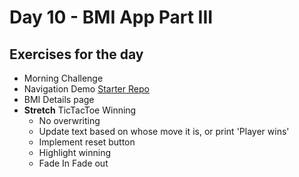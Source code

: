 # Day 10 - BMI App Part III

## Exercises for the day
- Morning Challenge
- Navigation Demo [Starter Repo]()
- BMI Details page
- **Stretch** TicTacToe Winning
    - No overwriting
    - Update text based on whose move it is, or print 'Player wins'
    - Implement reset button
    - Highlight winning
    - Fade In Fade out
